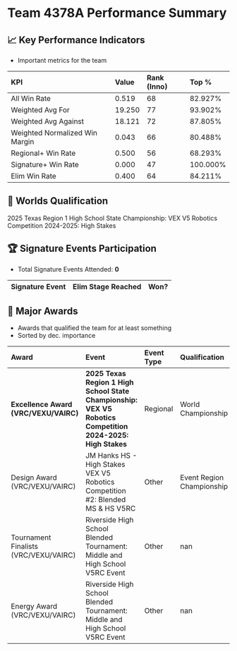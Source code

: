 # Team 4378A Performance Summary

## 📈 Key Performance Indicators
- Important metrics for the team

| KPI | Value | Rank (Inno) | Top % |
|:---|:-----|:----|:-----|
| All Win Rate | 0.519 | 68 | 82.927% |
| Weighted Avg For | 19.250 | 77 | 93.902% |
| Weighted Avg Against | 18.121 | 72 | 87.805% |
| Weighted Normalized Win Margin | 0.043 | 66 | 80.488% |
| Regional+ Win Rate | 0.500 | 56 | 68.293% |
| Signature+ Win Rate | 0.000 | 47 | 100.000% |
| Elim Win Rate | 0.400 | 64 | 84.211% |


## 🎯 Worlds Qualification
2025 Texas Region 1 High School State Championship: VEX V5 Robotics Competition 2024-2025: High Stakes

## 🏆 Signature Events Participation
- Total Signature Events Attended: **0**

| Signature Event | Elim Stage Reached | Won? |
|:----------------|:-------------------|:----|


## 🥇 Major Awards
- Awards that qualified the team for at least something
- Sorted by dec. importance

| Award | Event | Event Type | Qualification |
|:------|:------|:-----------|:--------------|
| **Excellence Award (VRC/VEXU/VAIRC)** | **2025 Texas Region 1 High School State Championship: VEX V5 Robotics Competition 2024-2025: High Stakes** | Regional | World Championship |
| Design Award (VRC/VEXU/VAIRC) | JM Hanks HS - High Stakes VEX V5 Robotics Competition #2: Blended MS & HS V5RC | Other | Event Region Championship |
| Tournament Finalists (VRC/VEXU/VAIRC) | Riverside High School Blended Tournament: Middle and High School V5RC Event | Other | nan |
| Energy Award (VRC/VEXU/VAIRC) | Riverside High School Blended Tournament: Middle and High School V5RC Event | Other | nan |

